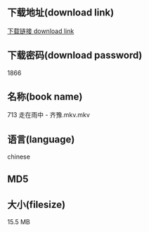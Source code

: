 ## 下载地址(download link)
[下载链接 download link](https://tutu365.netlify.app/?s=713+%E8%B5%B0%E5%9C%A8%E9%9B%A8%E4%B8%AD+-+%E9%BD%90%E8%B1%AB.mkv)

## 下载密码(download password)
1866

## 名称(book name)
713 走在雨中 - 齐豫.mkv.mkv

## 语言(language)
chinese

## MD5


## 大小(filesize)
15.5 MB
